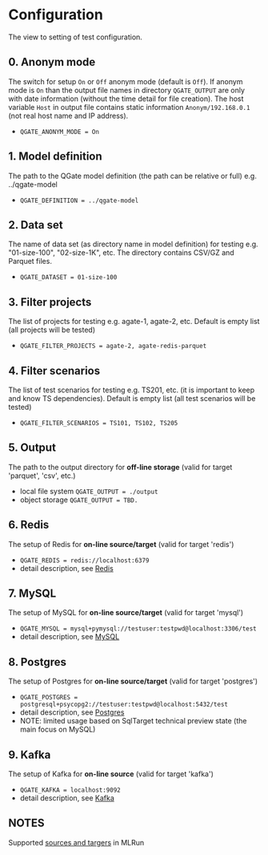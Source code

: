 # Configuration

The view to setting of test configuration.

## 0. Anonym mode
The switch for setup `On` or `Off` anonym mode (default is `Off`). If anonym mode is `On` than 
the output file names in directory `QGATE_OUTPUT` are only with date information
(without the time detail for file creation). The host variable `Host` in output file 
contains static information `Anonym/192.168.0.1` (not real host name and IP address).
 - `QGATE_ANONYM_MODE = On`

## 1. Model definition
The path to the QGate model definition (the path can be relative or full) e.g. ../qgate-model
  - `QGATE_DEFINITION = ../qgate-model`

## 2. Data set
The name of data set (as directory name in model definition) for testing e.g. "01-size-100", "02-size-1K", etc.
The directory contains CSV/GZ and Parquet files.
  - `QGATE_DATASET = 01-size-100`

## 3. Filter projects
The list of projects for testing e.g. agate-1, agate-2, etc. 
Default is empty list (all projects will be tested)
  - `QGATE_FILTER_PROJECTS = agate-2, agate-redis-parquet`

## 4. Filter scenarios
The list of test scenarios for testing e.g. TS201, etc. (it is 
important to keep and know TS dependencies). Default is empty list (all test
scenarios will be tested)
  - `QGATE_FILTER_SCENARIOS = TS101, TS102, TS205`

## 5. Output
The path to the output directory for **off-line storage** (valid for target 'parquet', 'csv', etc.)
  - local file system `QGATE_OUTPUT = ./output`
  - object storage `QGATE_OUTPUT = TBD.`

## 6. Redis
The setup of Redis for **on-line source/target** (valid for target 'redis')
  - `QGATE_REDIS = redis://localhost:6379`
  - detail description, see [Redis](./redis.md)

## 7. MySQL
The setup of MySQL for **on-line source/target** (valid for target 'mysql')
  - `QGATE_MYSQL = mysql+pymysql://testuser:testpwd@localhost:3306/test`
  - detail description, see [MySQL](./mysql.md)

## 8. Postgres
The setup of Postgres for **on-line source/target** (valid for target 'postgres')
  - `QGATE_POSTGRES = postgresql+psycopg2://testuser:testpwd@localhost:5432/test`
  - detail description, see [Postgres](./postgres.md)
  - NOTE: limited usage based on SqlTarget technical preview state
    (the main focus on MySQL)

## 9. Kafka
The setup of Kafka for **on-line source** (valid for target 'kafka')
  - `QGATE_KAFKA = localhost:9092`
  - detail description, see [Kafka](./kafka.md)

## NOTES
Supported [sources and targers](https://docs.mlrun.org/en/latest/feature-store/sources-targets.html) in MLRun